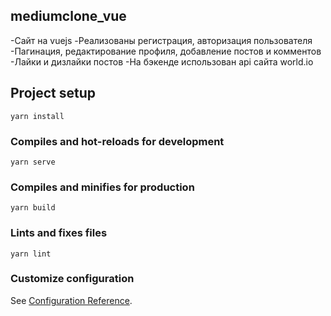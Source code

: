 ## mediumclone_vue

-Сайт на vuejs
-Реализованы регистрация, авторизация пользователя
-Пагинация, редактирование профиля, добавление постов и комментов 
-Лайки и дизлайки постов
-На бэкенде использован api сайта world.io

## Project setup
```
yarn install
```

### Compiles and hot-reloads for development
```
yarn serve
```

### Compiles and minifies for production
```
yarn build
```

### Lints and fixes files
```
yarn lint
```

### Customize configuration
See [Configuration Reference](https://cli.vuejs.org/config/).
